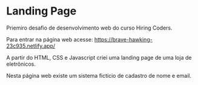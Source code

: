 # Landing Page
Priemiro desafio de desenvolvimento web do curso Hiring Coders. <br/>

Para entrar na página web acesse: https://brave-hawking-23c935.netlify.app/ <br/>

A partir do HTML, CSS e Javascript criei uma landing page de uma loja de eletrônicos. <br/>

Nesta página web existe um sistema fictício de cadastro de nome e email. <br/>
